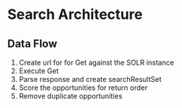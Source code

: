 # Search Architecture #

## Data Flow ##
  1. Create url for for Get against the SOLR instance
  1. Execute Get
  1. Parse response and create searchResultSet
  1. Score the opportunities for return order
  1. Remove duplicate opportunities